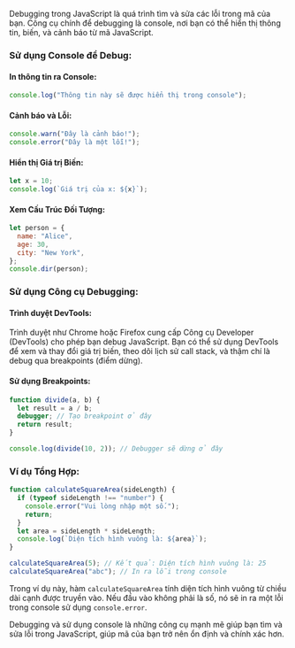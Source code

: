 Debugging trong JavaScript là quá trình tìm và sửa các lỗi trong mã của bạn. Công cụ chính để debugging là console, nơi bạn có thể hiển thị thông tin, biến, và cảnh báo từ mã JavaScript.

### Sử dụng Console để Debug:

#### In thông tin ra Console:

```javascript
console.log("Thông tin này sẽ được hiển thị trong console");
```

#### Cảnh báo và Lỗi:

```javascript
console.warn("Đây là cảnh báo!");
console.error("Đây là một lỗi!");
```

#### Hiển thị Giá trị Biến:

```javascript
let x = 10;
console.log(`Giá trị của x: ${x}`);
```

#### Xem Cấu Trúc Đối Tượng:

```javascript
let person = {
  name: "Alice",
  age: 30,
  city: "New York",
};
console.dir(person);
```

### Sử dụng Công cụ Debugging:

#### Trình duyệt DevTools:

Trình duyệt như Chrome hoặc Firefox cung cấp Công cụ Developer (DevTools) cho phép bạn debug JavaScript. Bạn có thể sử dụng DevTools để xem và thay đổi giá trị biến, theo dõi lịch sử call stack, và thậm chí là debug qua breakpoints (điểm dừng).

#### Sử dụng Breakpoints:

```javascript
function divide(a, b) {
  let result = a / b;
  debugger; // Tạo breakpoint ở đây
  return result;
}

console.log(divide(10, 2)); // Debugger sẽ dừng ở đây
```

### Ví dụ Tổng Hợp:

```javascript
function calculateSquareArea(sideLength) {
  if (typeof sideLength !== "number") {
    console.error("Vui lòng nhập một số.");
    return;
  }
  let area = sideLength * sideLength;
  console.log(`Diện tích hình vuông là: ${area}`);
}

calculateSquareArea(5); // Kết quả: Diện tích hình vuông là: 25
calculateSquareArea("abc"); // In ra lỗi trong console
```

Trong ví dụ này, hàm `calculateSquareArea` tính diện tích hình vuông từ chiều dài cạnh được truyền vào. Nếu đầu vào không phải là số, nó sẽ in ra một lỗi trong console sử dụng `console.error`.

Debugging và sử dụng console là những công cụ mạnh mẽ giúp bạn tìm và sửa lỗi trong JavaScript, giúp mã của bạn trở nên ổn định và chính xác hơn.
